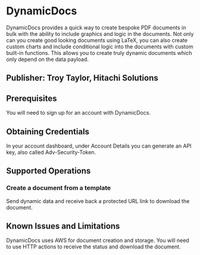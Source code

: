 # DynamicDocs
DynamicDocs provides a quick way to create bespoke PDF documents in bulk with the ability to include graphics and logic in the documents. Not only can you create good looking documents using LaTeX, you can also create custom charts and include conditional logic into the documents with custom built-in functions. This allows you to create truly dynamic documents which only depend on the data payload.

## Publisher: Troy Taylor, Hitachi Solutions

## Prerequisites
You will need to sign up for an account with DynamicDocs.

## Obtaining Credentials
In your account dashboard, under Account Details you can generate an API key, also called Adv-Security-Token.

## Supported Operations
### Create a document from a template
Send dynamic data and receive back a protected URL link to download the document.

## Known Issues and Limitations
DynamicDocs uses AWS for document creation and storage. You will need to use HTTP actions to receive the status and download the document.

